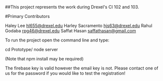 ##This project represents the work during Drexel's CI 102 and 103.

#Primary Contributors

Haley Lee <hl655@drexel.edu>
Harley Sacramento <hjs63@drexel.edu>
Rahul Godaba <rpg46@drexel.edu>
Saffat Hasan <saffathasan@gmail.com>


To run the project open the command line and type:

cd Prototype/
node server

(Note that npm install <module> may be required)

The firebase key is valid however the email key is not. Please contact one of us for the password if you would like to test the registration!